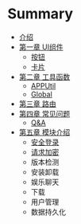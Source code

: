 # Summary

* [介绍](README.md)
* [第一章 UI组件](chapter1.md)
  * [按钮](chapter1/qia-pian.md)
  * [卡片](chapter1/sa-da.md)
* [第二章 工具函数](di-er-zhang.md)
  * [APPUtil](di-er-zhang/platform.md)
  * [Global](di-er-zhang/global.md)
* [第三章 路由](di-san-zhang.md)
* [第四章 常见问题](di-si-zhang-chang-jian-wen-ti.md)
  * [Q&A](di-san-zhang/qanda.md)
* [第五章  模块介绍](di-wu-zhang.md)
  * [安全登录](di-wu-zhang/an-quan-deng-lu-mo-kuai.md)
  * [请求加密](di-wu-zhang/qing-qiu-jia-mi.md)
  * 版本检测
  * 安装卸载
  * 娱乐聊天
  * 下载
  * 用户管理
  * 数据持久化


